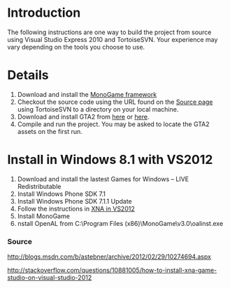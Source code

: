 # Introduction #

The following instructions are one way to build the project from source using Visual Studio Express 2010 and TortoiseSVN. Your experience may vary depending on the tools you choose to use.


# Details #

  1. Download and install the [MonoGame framework](http://www.monogame.net/downloads)
  1. Checkout the source code using the URL found on the [Source page](https://code.google.com/p/gta2net/source/checkout) using TortoiseSVN to a directory on your local machine.
  1. Download and install GTA2 from [here](http://gtamp.com/gta2/) or [here](http://www.rockstargames.com/classics/).
  1. Compile and run the project. You may be asked to locate the GTA2 assets on the first run.


# Install in Windows 8.1 with VS2012 #
  1. Download and install the lastest Games for Windows – LIVE Redistributable
  1. Install Windows Phone SDK 7.1
  1. Install Windows Phone SDK 7.1.1 Update
  1. Follow the instructions in [XNA in VS2012](http://stackoverflow.com/questions/10881005/how-to-install-xna-game-studio-on-visual-studio-2012)
  1. Install MonoGame
  1. nstall OpenAL from C:\Program Files (x86)\MonoGame\v3.0\oalinst.exe

### Source ###
http://blogs.msdn.com/b/astebner/archive/2012/02/29/10274694.aspx

http://stackoverflow.com/questions/10881005/how-to-install-xna-game-studio-on-visual-studio-2012